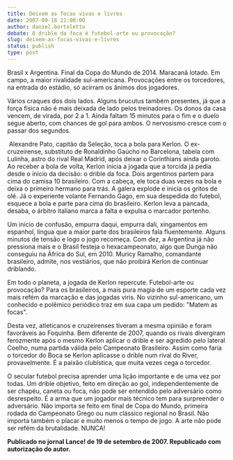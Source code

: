 ```yaml
---
title: Deixem as focas vivas e livres
date: 2007-09-18 21:00:00
author: daniel.bortoletto
debate: O drible da foca é futebol-arte ou provocação?
slug: deixem-as-focas-vivas-e-livres
status: publish 
type: post
---
```


Brasil x Argentina. Final da Copa do Mundo de 2014. Maracanã lotado. Em campo, a maior rivalidade sul-americana. Provocações entre os torcedores, na entrada do estádio, só acirram os ânimos dos jogadores.


Vários craques dos dois lados. Alguns brucutus também presentes, já que a força física não é mais deixada de lado pelos treinadores. Os donos da casa vencem, de virada, por 2 a 1. Ainda faltam 15 minutos para o fim e o duelo segue aberto, com chances de gol para ambos. O nervosismo cresce com o passar dos segundos.


 Alexandre Pato, capitão da Seleção, toca a bola para Kerlon. O ex-cruzeirense, substituto de Ronaldinho Gaúcho no Barcelona, tabela com Lulinha, astro do rival Real Madrid, após deixar o Corinthians ainda garoto. Ao receber a bola de volta, Kerlon inicia a jogada que a torcida já pedia desde o início da decisão: o drible da foca. Dois argentinos partem para cima do camisa 10 brasileiro. Com a cabeça, ele toca duas vezes na bola e deixa o primeiro hermano para trás. A galera explode e inicia os gritos de olé. Já o experiente volante Fernando Gago, em sua despedida do futebol, esquece a bola e parte para cima do brasileiro. Kerlon leva a pancada, desaba, o árbitro italiano marca a falta e expulsa o marcador portenho.


Um início de confusão, empurra daqui, empurra dali, xingamentos em espanhol, língua que a maior parte dos brasileiros fala fluentemente. Alguns minutos de tensão e logo o jogo recomeça. Com dez, a Argentina já não pressiona mais e o Brasil festeja o hexacampeonato, algo que Dunga não conseguiu na África do Sul, em 2010. Muricy Ramalho, comandante brasileiro, admite, nos vestiários, que não proibirá Kerlon de continuar driblando.


Em todo o planeta, a jogada de Kerlon repercute. Futebol-arte ou provocação? Para os brasileiros, a mais pura magia de um esporte cada vez mais refém da marcação e das jogadas viris. No vizinho sul-americano, um conhecido e polêmico periódico traz em sua capa um pedido: "Matem as focas".


Desta vez, atleticanos e cruzeirenses tiveram a mesma opinião e foram favoráveis ao Foquinha. Bem diferente de 2007, quando os rivais divergiram ferozmente após o mesmo Kerlon aplicar o drible e ser agredido pelo lateral Coelho, numa partida válida pelo Campeonato Brasileiro. Assim como faria o torcedor do Boca se Kerlon aplicasse o drible num rival do River, provavelmente. É a paixão clubística, que muita vezes cega o torcedor.


O secular futebol precisa aprender uma lição importante e de uma vez por todas. Um drible objetivo, feito em direção ao gol, independentemente de ser chapéu, caneta ou foca, não pode ser entendido pelo adversário como desrespeito. É a arma que um jogador mais técnico tem para surpreender o adversário. Não importa se feito em final de Copa do Mundo, primeira rodada do Campeonato Grego ou num clássico regional no Brasil. Não importa também o placar e muito menos o tempo de jogo. A arte não pode ser refém da brutalidade. NUNCA!


**Publicado no jornal Lance! de 19 de setembro de 2007. Republicado com autorização do autor.**


